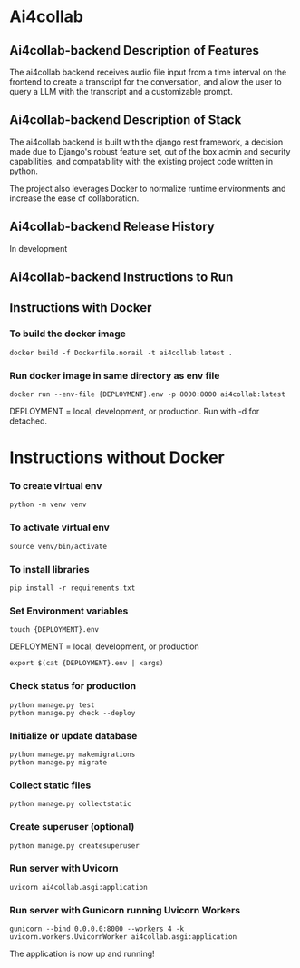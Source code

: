 # Ai4collab

## Ai4collab-backend Description of Features

The ai4collab backend receives audio file input from a time interval on the frontend to create a transcript for the conversation, and allow the user to query a LLM with the transcript and a customizable prompt. 

## Ai4collab-backend Description of Stack

The ai4collab backend is built with the django rest framework, a decision made due to Django's robust feature set, out of the box admin and security capabilities, and compatability with the existing project code written in python.

The project also leverages Docker to normalize runtime environments and increase the ease of collaboration.

## Ai4collab-backend Release History

In development

## Ai4collab-backend Instructions to Run

## Instructions with Docker

### To build the docker image
~~~
docker build -f Dockerfile.norail -t ai4collab:latest .
~~~

### Run docker image in same directory as env file
~~~
docker run --env-file {DEPLOYMENT}.env -p 8000:8000 ai4collab:latest
~~~
DEPLOYMENT = local, development, or production. Run with -d for detached.


# Instructions without Docker

### To create virtual env
~~~
python -m venv venv
~~~

### To activate virtual env
~~~
source venv/bin/activate
~~~

### To install libraries
~~~
pip install -r requirements.txt
~~~

### Set Environment variables
~~~
touch {DEPLOYMENT}.env
~~~
DEPLOYMENT = local, development, or production

~~~
export $(cat {DEPLOYMENT}.env | xargs)
~~~

### Check status for production
~~~
python manage.py test
python manage.py check --deploy
~~~

### Initialize or update database
~~~
python manage.py makemigrations
python manage.py migrate
~~~

### Collect static files
~~~
python manage.py collectstatic
~~~

### Create superuser (optional)
~~~
python manage.py createsuperuser
~~~

### Run server with Uvicorn
~~~
uvicorn ai4collab.asgi:application
~~~

### Run server with Gunicorn running Uvicorn Workers
~~~
gunicorn --bind 0.0.0.0:8000 --workers 4 -k uvicorn.workers.UvicornWorker ai4collab.asgi:application
~~~

The application is now up and running!